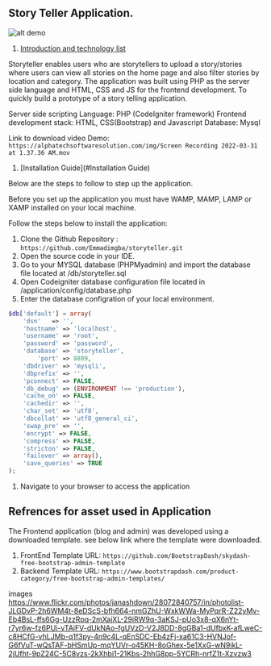 
## Story Teller Application.

![alt demo](https://alphatechsoftwaresolution.com/img/Screen-Recording-2022-03-31-at-1.gif?raw=true)



1. [Introduction and technology list](#Introduction-and-technology-list)

Storyteller enables users who are storytellers to upload a story/stories where users can view all stories on the home page and also filter stories by location and category. The application was built using PHP as the server side language and HTML, CSS and JS for the frontend development. To quickly build a prototype of a story telling application.

Server side scripting Language: PHP (CodeIgniter framework)
Frontend development stack: HTML, CSS(Bootstrap) and Javascript
Database: Mysql

Link to download video Demo: ``https://alphatechsoftwaresolution.com/img/Screen Recording 2022-03-31 at 1.37.36 AM.mov``

1. [Installation Guide](#Installation Guide)

Below are the steps to follow to step up the application.

Before you set up the application you must have WAMP, MAMP, LAMP or XAMP installed on your local machine.

Follow the steps below to install the application:

1. Clone the Github Repository : ``https://github.com/Emmadimgba/storyteller.git``
1. Open the source code in your IDE.
1. Go to your MYSQL database (PHPMyadmin) and import the database file located at <project-dir>/db/storyteller.sql
1. Open Codeigniter database configuration file located in <project-dir>/application/config/database.php
1. Enter the database configration of your local environment.

```php
$db['default'] = array(
	'dsn'	=> '',
	'hostname' => 'localhost',
	'username' => 'root',
	'password' => 'password',
	'database' => 'storyteller',
        'port' => 8889,
	'dbdriver' => 'mysqli',
	'dbprefix' => '',
	'pconnect' => FALSE,
	'db_debug' => (ENVIRONMENT !== 'production'),
	'cache_on' => FALSE,
	'cachedir' => '',
	'char_set' => 'utf8',
	'dbcollat' => 'utf8_general_ci',
	'swap_pre' => '',
	'encrypt' => FALSE,
	'compress' => FALSE,
	'stricton' => FALSE,
	'failover' => array(),
	'save_queries' => TRUE
);

```
1. Navigate to your browser to access the application

## Refrences for asset used in Application

The Frontend application (blog and admin) was developed using a downloaded template. see below link where the template were downloaded.

1. FrontEnd Template URL: ``https://github.com/BootstrapDash/skydash-free-bootstrap-admin-template``
2. Backend Template URL: ``https://www.bootstrapdash.com/product-category/free-bootstrap-admin-templates/``

images
https://www.flickr.com/photos/janashdown/28072840757/in/photolist-JLGDvP-2h6WM4t-8eDScS-bfh664-nmGZhU-WxkWWa-MyPqrR-Z22yMv-Eb4BsL-ffs6Gg-UzzRpq-2mXajXL-29iRW9q-3aKSJ-pUo3x8-qX6nYt-r7yr6w-fz6PUi-vTAjFV-dUkNAo-fgUVzD-V2J8DD-8gGBa1-dUfbxK-afLweC-c8HCfG-vhLJMb-q1f3py-4n9c4L-qEnSDC-Eb4zFj-xa61C3-HVNJof-G6fVuT-wQsTAF-bHSmUp-mqYUVr-o45KH-8oGhex-5e1XxG-wN9ikL-2jUfht-9pZ24C-5C8vzs-2kXhbi1-21Kbs-2hhG8pp-5YCRh-nrfZ1t-Xzvzw3

